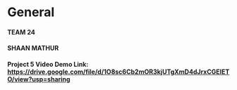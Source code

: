 # General
#### TEAM 24
#### SHAAN MATHUR
#### Project 5 Video Demo Link: https://drive.google.com/file/d/1O8sc6Cb2mOR3kjUTgXmD4dJrxCGEIETO/view?usp=sharing
